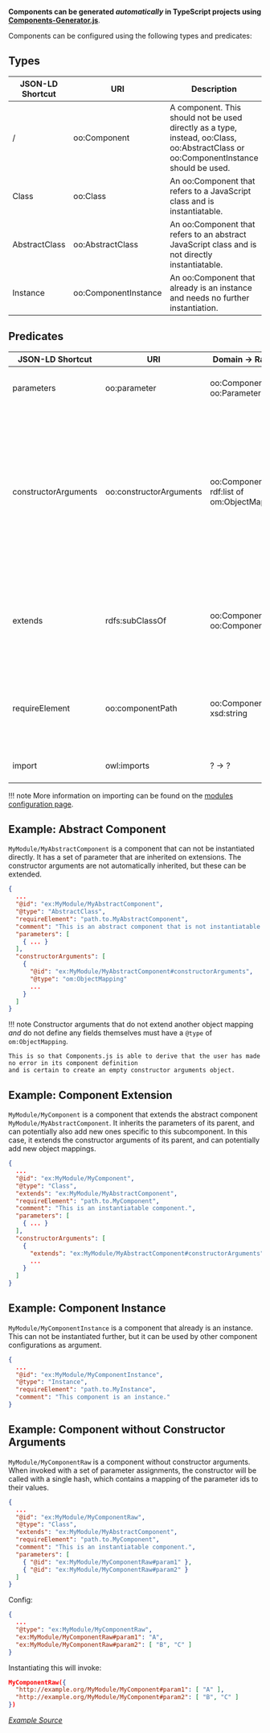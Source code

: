 **Components can be generated _automatically_ in TypeScript projects using [Components-Generator.js](https://github.com/LinkedSoftwareDependencies/Components-Generator.js)**.

Components can be configured using the following types and predicates:

## Types

| JSON-LD Shortcut | URI                  | Description |
| ---------------- | -------------------- | ----------- |
| /                | oo:Component         | A component. This should not be used directly as a type, instead, oo:Class, oo:AbstractClass or oo:ComponentInstance should be used. |
| Class            | oo:Class             | An oo:Component that refers to a JavaScript class and is instantiatable. |
| AbstractClass    | oo:AbstractClass     | An oo:Component that refers to an abstract JavaScript class and is not directly instantiatable. |
| Instance         | oo:ComponentInstance | An oo:Component that already is an instance and needs no further instantiation. |

## Predicates

| JSON-LD Shortcut     | URI                     | Domain           → Range                        | Description |
| -------------------- | ----------------------- | ----------------------------------------------- | ----------- |
| parameters           | oo:parameter            | oo:Component     → oo:Parameter                 | Attaches one or more parameters to a component. |
| constructorArguments | oo:constructorArguments | oo:Component     → rdf:list of om:ObjectMapping | Defines the list of constructor arguments of a given component. These arguments must be ObjectMappings. If this is not provided, the parameter values are passed to the constructor as a raw hash. |
| extends              | rdfs:subClassOf         | oo:Component     → oo:Component                 | Say that a certain component extends from another component, which will inherit all its parameters. |
| requireElement       | oo:componentPath        | oo:Component     → xsd:string                   | The object path to a module delimited by `.`. For example, the path to element `X` in object `{ a: { b: { X: { ... } } } }` is `a.b.X`. |
| import               | owl:imports             | ?            → ?                                | Includes the target file (URL) in this file. |

!!! note
    More information on importing can be found on the [modules configuration page](/configuration/modules/).

## Example: Abstract Component

`MyModule/MyAbstractComponent` is a component that can not be instantiated directly.
It has a set of parameter that are inherited on extensions.
The constructor arguments are not automatically inherited, but these can be extended.

```json
{
  ...
  "@id": "ex:MyModule/MyAbstractComponent",
  "@type": "AbstractClass",
  "requireElement": "path.to.MyAbstractComponent",
  "comment": "This is an abstract component that is not instantiatable.",
  "parameters": [
    { ... }
  ],
  "constructorArguments": [
    {
      "@id": "ex:MyModule/MyAbstractComponent#constructorArguments",
      "@type": "om:ObjectMapping"
      ...
    }
  ]
}
```

!!! note
    Constructor arguments that do not extend another object mapping _and_ do not define any fields themselves
    must have a `@type` of `om:ObjectMapping`.

    This is so that Components.js is able to derive that the user has made no error in its component definition
    and is certain to create an empty constructor arguments object.

## Example: Component Extension

`MyModule/MyComponent` is a component that extends the abstract component `MyModule/MyAbstractComponent`.
It inherits the parameters of its parent, and can potentially also add new ones specific to this subcomponent.
In this case, it extends the constructor arguments of its parent, and can potentially add new object mappings.

```json
{
  ...
  "@id": "ex:MyModule/MyComponent",
  "@type": "Class",
  "extends": "ex:MyModule/MyAbstractComponent",
  "requireElement": "path.to.MyComponent",
  "comment": "This is an instantiatable component.",
  "parameters": [
    { ... }
  ],
  "constructorArguments": [
    {
      "extends": "ex:MyModule/MyAbstractComponent#constructorArguments"
      ...
    }
  ]
}
```

## Example: Component Instance

`MyModule/MyComponentInstance` is a component that already is an instance.
This can not be instantiated further, but it can be used by other component configurations as argument.

```json
{
  ...
  "@id": "ex:MyModule/MyComponentInstance",
  "@type": "Instance",
  "requireElement": "path.to.MyInstance",
  "comment": "This component is an instance."
}
```

## Example: Component without Constructor Arguments

`MyModule/MyComponentRaw` is a component without constructor arguments.
When invoked with a set of parameter assignments,
the constructor will be called with a single hash,
which contains a mapping of the parameter ids to their values.

```json
{
  ...
  "@id": "ex:MyModule/MyComponentRaw",
  "@type": "Class",
  "extends": "ex:MyModule/MyAbstractComponent",
  "requireElement": "path.to.MyComponent",
  "comment": "This is an instantiatable component.",
  "parameters": [
    { "@id": "ex:MyModule/MyComponentRaw#param1" },
    { "@id": "ex:MyModule/MyComponentRaw#param2" }
  ]
}
```

Config:
```json
{
  ...
  "@type": "ex:MyModule/MyComponentRaw",
  "ex:MyModule/MyComponentRaw#param1": "A",
  "ex:MyModule/MyComponentRaw#param2": [ "B", "C" ]
}
```
Instantiating this will invoke:
```json
MyComponentRaw({
  "http://example.org/MyModule/MyComponent#param1": [ "A" ],
  "http://example.org/MyModule/MyComponent#param2": [ "B", "C" ]
})
```

[_Example Source_](https://github.com/LinkedSoftwareDependencies/Examples-Components.js/tree/master/documentation/configuration/components/general)
